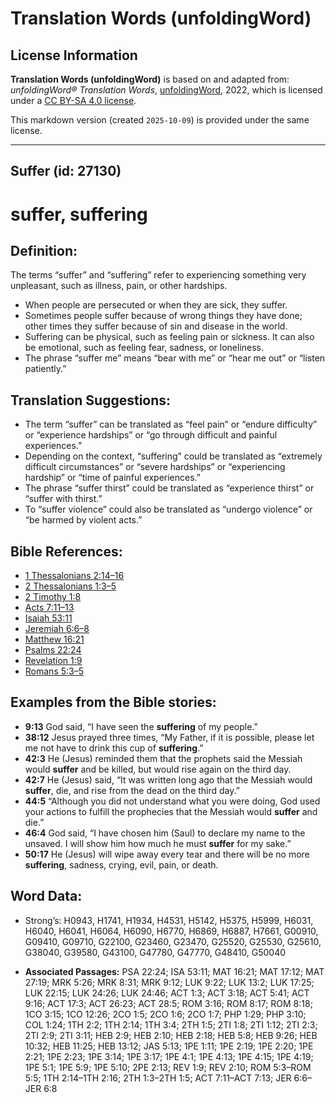 # Translation Words (unfoldingWord)

## License Information

**Translation Words (unfoldingWord)** is based on and adapted from: _unfoldingWord® Translation Words_, [unfoldingWord](https://unfoldingword.org/utw), 2022, which is licensed under a [CC BY-SA 4.0 license](https://creativecommons.org/licenses/by-sa/4.0/legalcode.en).

This markdown version (created `2025-10-09`) is provided under the same license.



--------------------------------

## Suffer (id: 27130)

suffer, suffering
=================

Definition:
-----------

The terms “suffer” and “suffering” refer to experiencing something very unpleasant, such as illness, pain, or other hardships.

* When people are persecuted or when they are sick, they suffer.
* Sometimes people suffer because of wrong things they have done; other times they suffer because of sin and disease in the world.
* Suffering can be physical, such as feeling pain or sickness. It can also be emotional, such as feeling fear, sadness, or loneliness.
* The phrase “suffer me” means “bear with me” or “hear me out” or “listen patiently.”

Translation Suggestions:
------------------------

* The term “suffer” can be translated as “feel pain” or “endure difficulty” or “experience hardships” or “go through difficult and painful experiences.”
* Depending on the context, “suffering” could be translated as “extremely difficult circumstances” or “severe hardships” or “experiencing hardship” or “time of painful experiences.”
* The phrase “suffer thirst” could be translated as “experience thirst” or “suffer with thirst.”
* To “suffer violence” could also be translated as “undergo violence” or “be harmed by violent acts.”

Bible References:
-----------------

* [1 Thessalonians 2:14–16](https://ref.ly/1Thess2:14-1Thess2:16)
* [2 Thessalonians 1:3–5](https://ref.ly/2Thess1:3-2Thess1:5)
* [2 Timothy 1:8](https://ref.ly/2Tim1:8)
* [Acts 7:11–13](https://ref.ly/Acts7:11-Acts7:13)
* [Isaiah 53:11](https://ref.ly/Isa53:11)
* [Jeremiah 6:6–8](https://ref.ly/Jer6:6-Jer6:8)
* [Matthew 16:21](https://ref.ly/Matt16:21)
* [Psalms 22:24](https://ref.ly/Ps22:24)
* [Revelation 1:9](https://ref.ly/Rev1:9)
* [Romans 5:3–5](https://ref.ly/Rom5:3-Rom5:5)

Examples from the Bible stories:
--------------------------------

* **9:13** God said, “I have seen the **suffering** of my people.”
* **38:12** Jesus prayed three times, “My Father, if it is possible, please let me not have to drink this cup of **suffering**.”
* **42:3** He (Jesus) reminded them that the prophets said the Messiah would **suffer** and be killed, but would rise again on the third day.
* **42:7** He (Jesus) said, “It was written long ago that the Messiah would **suffer**, die, and rise from the dead on the third day.”
* **44:5** “Although you did not understand what you were doing, God used your actions to fulfill the prophecies that the Messiah would **suffer** and die.”
* **46:4** God said, “I have chosen him (Saul) to declare my name to the unsaved. I will show him how much he must **suffer** for my sake.”
* **50:17** He (Jesus) will wipe away every tear and there will be no more **suffering**, sadness, crying, evil, pain, or death.

Word Data:
----------

* Strong’s: H0943, H1741, H1934, H4531, H5142, H5375, H5999, H6031, H6040, H6041, H6064, H6090, H6770, H6869, H6887, H7661, G00910, G09410, G09710, G22100, G23460, G23470, G25520, G25530, G25610, G38040, G39580, G43100, G47780, G47770, G48410, G50040

* **Associated Passages:** PSA 22:24; ISA 53:11; MAT 16:21; MAT 17:12; MAT 27:19; MRK 5:26; MRK 8:31; MRK 9:12; LUK 9:22; LUK 13:2; LUK 17:25; LUK 22:15; LUK 24:26; LUK 24:46; ACT 1:3; ACT 3:18; ACT 5:41; ACT 9:16; ACT 17:3; ACT 26:23; ACT 28:5; ROM 3:16; ROM 8:17; ROM 8:18; 1CO 3:15; 1CO 12:26; 2CO 1:5; 2CO 1:6; 2CO 1:7; PHP 1:29; PHP 3:10; COL 1:24; 1TH 2:2; 1TH 2:14; 1TH 3:4; 2TH 1:5; 2TI 1:8; 2TI 1:12; 2TI 2:3; 2TI 2:9; 2TI 3:11; HEB 2:9; HEB 2:10; HEB 2:18; HEB 5:8; HEB 9:26; HEB 10:32; HEB 11:25; HEB 13:12; JAS 5:13; 1PE 1:11; 1PE 2:19; 1PE 2:20; 1PE 2:21; 1PE 2:23; 1PE 3:14; 1PE 3:17; 1PE 4:1; 1PE 4:13; 1PE 4:15; 1PE 4:19; 1PE 5:1; 1PE 5:9; 1PE 5:10; 2PE 2:13; REV 1:9; REV 2:10; ROM 5:3–ROM 5:5; 1TH 2:14–1TH 2:16; 2TH 1:3–2TH 1:5; ACT 7:11–ACT 7:13; JER 6:6–JER 6:8


